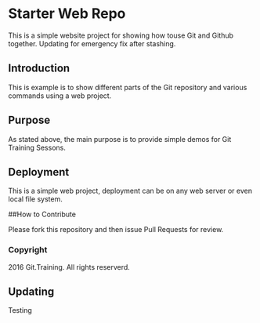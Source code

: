 # Starter Web Repo

This is a simple website project for showing how touse Git and Github together.
Updating for emergency fix after stashing.
## Introduction

This is example is to show different parts of the Git repository and various commands using a web project.

## Purpose

As stated above, the main purpose is to provide simple demos for Git Training Sessons.

## Deployment

This is a simple web project, deployment can be on any web server or even local file system.

##How to Contribute

Please fork this repository and then issue Pull Requests for review.

### Copyright

2016 Git.Training.  All rights reserverd.


## Updating

Testing
